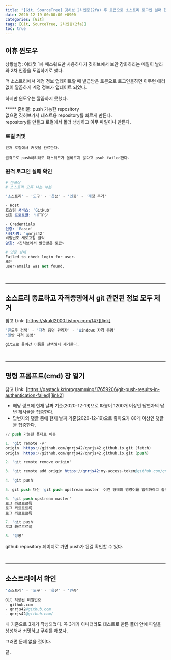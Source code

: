 ```yaml
---
title: "[Git, SourceTree] 깃허브 2차인증(2fa) 후 토큰으로 소스트리 로그인 실패 했을 때 (윈도우)"
date: 2020-12-19 00:00:00 +0900
categories: [Git]
tags: [Git, SourceTree, 2차인증(2fa)]
toc: true
---
```


## 어휴 윈도우

상황설명: 여태껏 1차 패스워드만 사용하다가 깃허브에서 보안 강화하라는 메일이 날라와 2차 인증을 도입하기로 했다.

맥 소스트리에서 계정 정보 업데이트할 때 발급받은 토큰으로 로그인을하면 아무런 에러 없이 깔끔하게 계정 정보가 업데이트 되었다.

하지만 윈도우는 깔끔하지 못했다.

***** 준비물: push 가능한 repository<br/>
없으면 깃허브가서 테스트용 repository를 빠르게 만든다.<br/>
repository를 만들고 로컬에서 폴더 생성하고 아무 파일이나 만든다.

### 로컬 커밋

```
먼저 로컬에서 커밋을 완료한다.

원격으로 push하려해도 패스워드가 올바르지 않다고 psuh failed한다.
```

### 원격 로그인 실패 확인

```s
# 한국어
# 소스트리 오류 나는 부분

'소스트리' - '도구' - '옵션' - '인증' - '계정 추가'

- Host
호스팅 서비스: 'GitHub'
선호 프로토콜: 'HTTPS'

- Credentials
인증: 'Basic'
사용자명: 'qnrjs42'
비밀번호 새로고침 클릭
암호: <깃허브에서 발급받은 토큰>
```

```s
# 인증 실패
Failed to check login for user.
또는
user/emails was not found.
```

<br/>

---

## 소스트리 종료하고 자격증명에서 git 관련된 정보 모두 제거

참고 Link: [https://skuld2000.tistory.com/147][link]<br />

[link]: https://skuld2000.tistory.com/147 "Go"

```s
'윈도우 검색' - '자격 증명 관리자' - 'Windows 자격 증명'
'일반 자격 증명'

git으로 들어간 이름들 선택해서 제거한다.
```

<br/>

---


## 명령 프롬프트(cmd) 창 열기

참고 Link: [https://qastack.kr/programming/17659206/git-push-results-in-authentication-failed][link2]<br />

[link2]: https://qastack.kr/programming/17659206/git-push-results-in-authentication-failed "Go"

- 해당 링크에 현재 날짜 기준(2020-12-19)으로 따봉이 1200개 이상인 답변자의 답변 게시글을 집중한다.
- 답변자의 댓글 중에 현재 날짜 기준(2020-12-19)으로 좋아요가 80개 이상인 댓글을 집중한다.

```s
// push 가능한 폴더로 이동

1. 'git remote -v'
origin  https://github.com/qnrjs42/qnrjs42.github.io.git (fetch)
origin  https://github.com/qnrjs42/qnrjs42.github.io.git (push)

2. 'git remote remove origin'

3. 'git remote add origin https://qnrjs42:my-access-token@github.com/qnrjs42/qnrjs42.github.io.git'

4. 'git push'

5. git push 대신 'git push upstream master' 이런 형태의 명령어를 입력하라고 출력한다. (모르고 cmd창을 종료해서 로그가 없어졌지만 저런 형태 명령어를 입력하라고 뜬다.)

6. 'git push upstream master'
로그 쫘르르르륵
로그 쫘르르르륵
로그 쫘르르르륵

7. 'git push'
로그 쫘르르르륵

8. '성공'
```

github repository 페이지로 가면 push가 된걸 확인할 수 있다.

<br/>

---

## 소스트리에서 확인

```s
'소스트리' - '도구' - '옵션' - '인증'

Git 저장된 비밀번호
- github.com
- qnrjs42@github.com
- qnrjs42@github.com/
```

내 기준으로 3개가 작성되었다.
꼭 3개가 아니더라도 테스트로 만든 폴더 안에 파일을 생성해서 커밋하고 푸쉬를 해보자.

그러면 문제 없을 것이다.

끝.